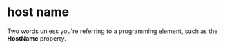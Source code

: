 # host name

Two words unless you're referring to a programming element, such as the **HostName** property.
